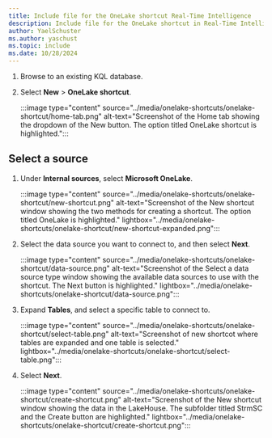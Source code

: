```yaml
---
title: Include file for the OneLake shortcut Real-Time Intelligence
description: Include file for the OneLake shortcut in Real-Time Intelligence
author: YaelSchuster
ms.author: yaschust
ms.topic: include
ms.date: 10/28/2024
---
```

1. Browse to an existing KQL database.
1. Select **New** > **OneLake shortcut**.

    :::image type="content" source="../media/onelake-shortcuts/onelake-shortcut/home-tab.png" alt-text="Screenshot of the Home tab showing the dropdown of the New button. The option titled OneLake shortcut is highlighted.":::

## Select a source

1. Under **Internal sources**, select **Microsoft OneLake**.

    :::image type="content" source="../media/onelake-shortcuts/onelake-shortcut/new-shortcut.png" alt-text="Screenshot of the New shortcut window showing the two methods for creating a shortcut. The option titled OneLake is highlighted."  lightbox="../media/onelake-shortcuts/onelake-shortcut/new-shortcut-expanded.png":::

1. Select the data source you want to connect to, and then select **Next**.

    :::image type="content" source="../media/onelake-shortcuts/onelake-shortcut/data-source.png" alt-text="Screenshot of the Select a data source type window showing the available data sources to use with the shortcut. The Next button is highlighted."  lightbox="../media/onelake-shortcuts/onelake-shortcut/data-source.png":::

1. Expand **Tables**, and select a specific table to connect to.

    :::image type="content" source="../media/onelake-shortcuts/onelake-shortcut/select-table.png" alt-text="Screenshot of new shortcot where tables are expanded and one table is selected." lightbox="../media/onelake-shortcuts/onelake-shortcut/select-table.png":::

1. Select **Next**.

     :::image type="content" source="../media/onelake-shortcuts/onelake-shortcut/create-shortcut.png" alt-text="Screenshot of the New shortcut window showing the data in the LakeHouse. The subfolder titled StrmSC and the Create button are highlighted."  lightbox="../media/onelake-shortcuts/onelake-shortcut/create-shortcut.png":::

